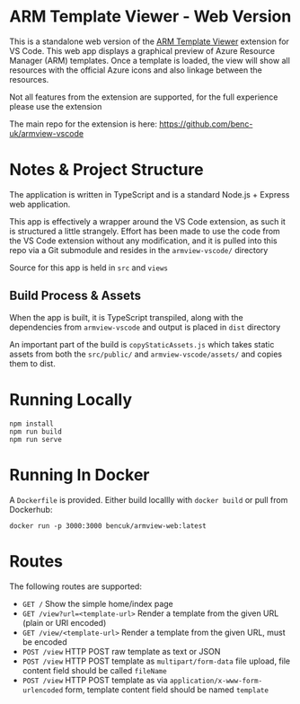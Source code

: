 # ARM Template Viewer - Web Version
This is a standalone web version of the <a class="font-weight-bold" href="https://marketplace.visualstudio.com/items?itemName=bencoleman.armview">ARM Template Viewer</a> extension for VS Code. This web app displays a graphical preview of Azure Resource Manager (ARM) templates. Once a template is loaded, the view will show all resources with the official Azure icons and also linkage between the resources.  

Not all features from the extension are supported, for the full experience please use the extension

The main repo for the extension is here: https://github.com/benc-uk/armview-vscode

# Notes & Project Structure
The application is written in TypeScript and is a standard Node.js + Express web application.

This app is effectively a wrapper around the VS Code extension, as such it is structured a little strangely. Effort has been made to use the code from the VS Code extension without any modification, and it is pulled into this repo via a Git submodule and resides in the `armview-vscode/` directory

Source for this app is held in `src` and `views`

## Build Process & Assets
When the app is built, it is TypeScript transpiled, along with the dependencies from `armview-vscode` and output is placed in `dist` directory

An important part of the build is `copyStaticAssets.js` which takes static assets from both the `src/public/` and `armview-vscode/assets/` and copies them to dist.

# Running Locally
```
npm install
npm run build
npm run serve
```

# Running In Docker
A `Dockerfile` is provided. Either build locallly with `docker build` or pull from Dockerhub:
```
docker run -p 3000:3000 bencuk/armview-web:latest
```

# Routes
The following routes are supported:
- `GET /` Show the simple home/index page
- `GET /view?url=<template-url>` Render a template from the given URL (plain or URI encoded)
- `GET /view/<template-url>` Render a template from the given URL, must be encoded
- `POST /view` HTTP POST raw template as text or JSON
- `POST /view` HTTP POST template as `multipart/form-data` file upload, file content field should be called `fileName`
- `POST /view` HTTP POST template as via `application/x-www-form-urlencoded` form, template content field should be named `template`